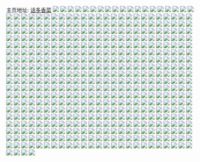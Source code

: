 主页地址: [话多香菜](https://weibo.com/u/5644357953) 
![](https://wx4.sinaimg.cn/mw2000/0069Z9lvgy1gke68l0fn9j30u00u0n1v.jpg) 
![](https://wx4.sinaimg.cn/mw2000/0069Z9lvgy1gke68kij3hj30u00u0th7.jpg) 
![](https://wx4.sinaimg.cn/mw2000/0069Z9lvgy1gke6ag0nydj30u014046n.jpg) 
![](https://wx4.sinaimg.cn/mw2000/0069Z9lvgy1gke6afa45uj30u00u0adu.jpg) 
![](https://wx4.sinaimg.cn/mw2000/0069Z9lvgy1gke6aeo6wdj30u0140wlq.jpg) 
![](https://wx4.sinaimg.cn/mw2000/0069Z9lvgy1gkc2esr4raj30u0140k2v.jpg) 
![](https://wx4.sinaimg.cn/mw2000/0069Z9lvgy1gkc2etgjubj30u019utqe.jpg) 
![](https://wx4.sinaimg.cn/mw2000/0069Z9lvgy1gkc2es2fi4j30u0140qdh.jpg) 
![](https://wx4.sinaimg.cn/mw2000/0069Z9lvgy1gkc2eu50gmj30u0181gtn.jpg) 
![](https://wx4.sinaimg.cn/mw2000/0069Z9lvgy1gkc2ev8ntpj30u0140jzg.jpg) 
![](https://wx4.sinaimg.cn/mw2000/0069Z9lvgy1gkc2evx18jj30u019vdnw.jpg) 
![](https://wx4.sinaimg.cn/mw2000/0069Z9lvgy1gk9rx3v5qcj31yy322kjm.jpg) 
![](https://wx4.sinaimg.cn/mw2000/0069Z9lvgy1gk9rwxhbdlj316o1kw7ob.jpg) 
![](https://wx4.sinaimg.cn/mw2000/0069Z9lvgy1gk9rx7b43pj32c0340u0x.jpg) 
![](https://wx4.sinaimg.cn/mw2000/0069Z9lvgy1gk9rxb9tprj31xs1xs4qq.jpg) 
![](https://wx4.sinaimg.cn/mw2000/0069Z9lvgy1gk9rww171mj32ds1sc7wi.jpg) 
![](https://wx4.sinaimg.cn/mw2000/0069Z9lvgy1gk9rxf2r4aj32c02c01ky.jpg) 
![](https://wx4.sinaimg.cn/mw2000/0069Z9lvgy1gk8fospth0j31sc1sce81.jpg) 
![](https://wx4.sinaimg.cn/mw2000/0069Z9lvgy1gk8foyaj8mj32c02c0nil.jpg) 
![](https://wx4.sinaimg.cn/mw2000/0069Z9lvgy1gk8fpdtzbnj32c03407wh.jpg) 
![](https://wx4.sinaimg.cn/mw2000/0069Z9lvgy1gk8fowb634j32c03401cv.jpg) 
![](https://wx4.sinaimg.cn/mw2000/0069Z9lvgy1gk8fp0tre2j32c03407wh.jpg) 
![](https://wx4.sinaimg.cn/mw2000/0069Z9lvgy1gk8fp824pqj32c0340b29.jpg) 
![](https://wx4.sinaimg.cn/mw2000/0069Z9lvgy1gk43ohg0c6j30u0140aqc.jpg) 
![](https://wx4.sinaimg.cn/mw2000/0069Z9lvgy1gk43oywt5gj30u0140k2d.jpg) 
![](https://wx4.sinaimg.cn/mw2000/0069Z9lvgy1gk43p9y1t4j30u0140k73.jpg) 
![](https://wx4.sinaimg.cn/mw2000/0069Z9lvgy1gk43pe1dhuj30u0135ahu.jpg) 
![](https://wx4.sinaimg.cn/mw2000/0069Z9lvgy1gk43p3195xj30u013ytmf.jpg) 
![](https://wx4.sinaimg.cn/mw2000/0069Z9lvgy1gk43piql5vj30u0140ah5.jpg) 
![](https://wx4.sinaimg.cn/mw2000/0069Z9lvgy1gk1sqrfntfj30u0140n58.jpg) 
![](https://wx4.sinaimg.cn/mw2000/0069Z9lvgy1gk1sr0jvbij30u0140n4w.jpg) 
![](https://wx4.sinaimg.cn/mw2000/0069Z9lvgy1gk1sqson90j30u0140agv.jpg) 
![](https://wx4.sinaimg.cn/mw2000/0069Z9lvgy1gk1sqvjxvnj30u01407b8.jpg) 
![](https://wx4.sinaimg.cn/mw2000/0069Z9lvgy1gk1sqnwxe4j30u0140dmz.jpg) 
![](https://wx4.sinaimg.cn/mw2000/0069Z9lvgy1gk1sqz5rj5j30u0140wjy.jpg) 
![](https://wx4.sinaimg.cn/mw2000/0069Z9lvgy1gjz4w6mel9j30u0140nch.jpg) 
![](https://wx4.sinaimg.cn/mw2000/0069Z9lvgy1gjz4w976orj30u0140k4c.jpg) 
![](https://wx4.sinaimg.cn/mw2000/0069Z9lvgy1gjz4w7vf68j30u0140wvk.jpg) 
![](https://wx4.sinaimg.cn/mw2000/0069Z9lvgy1gjz4wafniwj30u0140nd0.jpg) 
![](https://wx4.sinaimg.cn/mw2000/0069Z9lvgy1gjz4w5bm1ej31400u0nca.jpg) 
![](https://wx4.sinaimg.cn/mw2000/0069Z9lvgy1gjz4wbqzjyj30u0140tl8.jpg) 
![](https://wx4.sinaimg.cn/mw2000/0069Z9lvgy1gjxryg3iv3j31750u0n18.jpg) 
![](https://wx4.sinaimg.cn/mw2000/0069Z9lvgy1gjw4876081j32ds1sc1fc.jpg) 
![](https://wx4.sinaimg.cn/mw2000/0069Z9lvgy1gjw4890j11j32ds1scu02.jpg) 
![](https://wx4.sinaimg.cn/mw2000/0069Z9lvgy1gjw48b1skpj32ds1scqqz.jpg) 
![](https://wx4.sinaimg.cn/mw2000/0069Z9lvgy1gjw48i6vxwj32c0340u0y.jpg) 
![](https://wx4.sinaimg.cn/mw2000/0069Z9lvgy1gjw48ej3ttj32ds1sctv8.jpg) 
![](https://wx4.sinaimg.cn/mw2000/0069Z9lvgy1gjw48le3uvj31sc2dsqv5.jpg) 
![](https://wx4.sinaimg.cn/mw2000/0069Z9lvgy1gjw48pd31gj32c03404qr.jpg) 
![](https://wx4.sinaimg.cn/mw2000/0069Z9lvgy1gjw48rw7ruj31sc2dsnpd.jpg) 
![](https://wx4.sinaimg.cn/mw2000/0069Z9lvgy1gjw48v6q6rj32c0340x6q.jpg) 
![](https://wx4.sinaimg.cn/mw2000/0069Z9lvgy1gjvp7kn2rvj30sy18mqlh.jpg) 
![](https://wx4.sinaimg.cn/mw2000/0069Z9lvgy1gjvp7lhoxcj31900u0qkg.jpg) 
![](https://wx4.sinaimg.cn/mw2000/0069Z9lvgy1gjvp7macj8j30u01904gh.jpg) 
![](https://wx4.sinaimg.cn/mw2000/0069Z9lvgy1gjvp7jprolj30u0190aqv.jpg) 
![](https://wx4.sinaimg.cn/mw2000/0069Z9lvgy1gjvp7okg2oj30u0190h2e.jpg) 
![](https://wx4.sinaimg.cn/mw2000/0069Z9lvgy1gjvp7nlx61j31900u0ndu.jpg) 
![](https://wx4.sinaimg.cn/mw2000/0069Z9lvgy1gjtkyacritj30kw15rn7j.jpg) 
![](https://wx4.sinaimg.cn/mw2000/0069Z9lvgy1gjtky9hnghj30kw1jo7na.jpg) 
![](https://wx4.sinaimg.cn/mw2000/0069Z9lvgy1gjss3ckvdoj32c02c0hdt.jpg) 
![](https://wx4.sinaimg.cn/mw2000/0069Z9lvgy1gjss3rnzixj30v91vob2h.jpg) 
![](https://wx4.sinaimg.cn/mw2000/0069Z9lvgy1gjss3acgqxj30v91vo1l5.jpg) 
![](https://wx4.sinaimg.cn/mw2000/0069Z9lvgy1gjss3ukjnwj324s2uiu0y.jpg) 
![](https://wx4.sinaimg.cn/mw2000/0069Z9lvgy1gjr27pfw44j30u0140k65.jpg) 
![](https://wx4.sinaimg.cn/mw2000/0069Z9lvgy1gjr27tn1fvj30u00u0aeo.jpg) 
![](https://wx4.sinaimg.cn/mw2000/0069Z9lvgy1gjr27q8idbj30u0140jzi.jpg) 
![](https://wx4.sinaimg.cn/mw2000/0069Z9lvgy1gjr27x4007j30u014013l.jpg) 
![](https://wx4.sinaimg.cn/mw2000/0069Z9lvgy1gjr27wder5j30u00u00wx.jpg) 
![](https://wx4.sinaimg.cn/mw2000/0069Z9lvgy1gjr27reh88j30u01407af.jpg) 
![](https://wx4.sinaimg.cn/mw2000/0069Z9lvgy1gjr280d8dkj30qs0qsn3b.jpg) 
![](https://wx4.sinaimg.cn/mw2000/0069Z9lvgy1gjr27vqs5rj30u00u0wl4.jpg) 
![](https://wx4.sinaimg.cn/mw2000/0069Z9lvgy1gjr27utp54j30u00u0afp.jpg) 
![](https://wx4.sinaimg.cn/mw2000/0069Z9lvgy1gjq6nuvm42j30u10u0qbw.jpg) 
![](https://wx4.sinaimg.cn/mw2000/0069Z9lvgy1gjq6nvc3cij30u00u0gu0.jpg) 
![](https://wx4.sinaimg.cn/mw2000/0069Z9lvgy1gjq6nucqakj30u00u0th9.jpg) 
![](https://wx4.sinaimg.cn/mw2000/0069Z9lvgy1gjq6nw2h9hj30u00u0n5i.jpg) 
![](https://wx4.sinaimg.cn/mw2000/0069Z9lvgy1gjq6nx8263j30u00u07dk.jpg) 
![](https://wx4.sinaimg.cn/mw2000/0069Z9lvgy1gjq6nwo7upj30u00u047i.jpg) 
![](https://wx4.sinaimg.cn/mw2000/0069Z9lvgy1gjq6ny5pnwj30u00u0aj9.jpg) 
![](https://wx4.sinaimg.cn/mw2000/0069Z9lvgy1gjq6nz05u6j30u00u0qby.jpg) 
![](https://wx4.sinaimg.cn/mw2000/0069Z9lvgy1gjq6o14426j30u00u0wnk.jpg) 
![](https://wx4.sinaimg.cn/mw2000/0069Z9lvgy1gjmoj1duywj30kw15raga.jpg) 
![](https://wx4.sinaimg.cn/mw2000/0069Z9lvgy1gjmoj2628mj30u0140wir.jpg) 
![](https://wx4.sinaimg.cn/mw2000/0069Z9lvgy1gjmoj0j763j30u0190jx8.jpg) 
![](https://wx4.sinaimg.cn/mw2000/0069Z9lvgy1gjlfufk255j31sg1sgb29.jpg) 
![](https://wx4.sinaimg.cn/mw2000/0069Z9lvgy1gjlfujpassj31sg1sgb29.jpg) 
![](https://wx4.sinaimg.cn/mw2000/0069Z9lvgy1gjlfulhkeqj31sg1sgb29.jpg) 
![](https://wx4.sinaimg.cn/mw2000/0069Z9lvgy1gjlfunkxmej31sg1sg7wh.jpg) 
![](https://wx4.sinaimg.cn/mw2000/0069Z9lvgy1gjlfupeoatj31sg1sgb29.jpg) 
![](https://wx4.sinaimg.cn/mw2000/0069Z9lvgy1gjlfuaiwbwj31sg1sgb29.jpg) 
![](https://wx4.sinaimg.cn/mw2000/0069Z9lvgy1gjkata0ivjj30u0190qd5.jpg) 
![](https://wx4.sinaimg.cn/mw2000/0069Z9lvgy1gjkatbugpbj30u01904ck.jpg) 
![](https://wx4.sinaimg.cn/mw2000/0069Z9lvgy1gjkatb4lyuj30u0190dvu.jpg) 
![](https://wx4.sinaimg.cn/mw2000/0069Z9lvgy1gjkate2edpj30u0190h4q.jpg) 
![](https://wx4.sinaimg.cn/mw2000/0069Z9lvgy1gjkatfmlfuj30u0190ncw.jpg) 
![](https://wx4.sinaimg.cn/mw2000/0069Z9lvgy1gjkatgh6f8j30u01901ce.jpg) 
![](https://wx4.sinaimg.cn/mw2000/0069Z9lvgy1gjkatd23l1j30u019047g.jpg) 
![](https://wx4.sinaimg.cn/mw2000/0069Z9lvgy1gjkatesezyj30u01904cr.jpg) 
![](https://wx4.sinaimg.cn/mw2000/0069Z9lvgy1gjkat97qhuj30u0190n8x.jpg) 
![](https://wx4.sinaimg.cn/mw2000/0069Z9lvgy1gji4ki6itgj30u0140tgt.jpg) 
![](https://wx4.sinaimg.cn/mw2000/0069Z9lvgy1gji4kitcmdj30u0140gun.jpg) 
![](https://wx4.sinaimg.cn/mw2000/0069Z9lvgy1gji4khnnusj30u0140gv8.jpg) 
![](https://wx4.sinaimg.cn/mw2000/0069Z9lvgy1gji4kjk2tqj30u0140guk.jpg) 
![](https://wx4.sinaimg.cn/mw2000/0069Z9lvgy1gji4kkzwjej30u00u0jxh.jpg) 
![](https://wx4.sinaimg.cn/mw2000/0069Z9lvgy1gji4kk66vzj30u0140gtg.jpg) 
![](https://wx4.sinaimg.cn/mw2000/0069Z9lvgy1gji4rglz6uj30v70sfq7z.jpg) 
![](https://wx4.sinaimg.cn/mw2000/0069Z9lvgy1gjhyc2q2zkj30v91vo1kz.jpg) 
![](https://wx4.sinaimg.cn/mw2000/0069Z9lvgy1gjfyaihhcoj30u00u0tg5.jpg) 
![](https://wx4.sinaimg.cn/mw2000/0069Z9lvgy1gjfyaizk3fj30u00u0tf1.jpg) 
![](https://wx4.sinaimg.cn/mw2000/0069Z9lvgy1gjfyahf68ij30u00u0k08.jpg) 
![](https://wx4.sinaimg.cn/mw2000/0069Z9lvgy1gjfyajhtjnj30u00u00yw.jpg) 
![](https://wx4.sinaimg.cn/mw2000/0069Z9lvgy1gjfyb6hth4j31900u0dlq.jpg) 
![](https://wx4.sinaimg.cn/mw2000/0069Z9lvgy1gjfyajzxcdj30u00u0tdn.jpg) 
![](https://wx4.sinaimg.cn/mw2000/0069Z9lvgy1gjfyakul3aj30u00u0ahb.jpg) 
![](https://wx4.sinaimg.cn/mw2000/0069Z9lvgy1gjfyalfmaaj30u00u0wl9.jpg) 
![](https://wx4.sinaimg.cn/mw2000/0069Z9lvgy1gjfyam0k0tj30u00u0qba.jpg) 
![](https://wx4.sinaimg.cn/mw2000/0069Z9lvgy1gjedqefjfyj30u0190qju.jpg) 
![](https://wx4.sinaimg.cn/mw2000/0069Z9lvgy1gjedqfaa2mj30u0190tpk.jpg) 
![](https://wx4.sinaimg.cn/mw2000/0069Z9lvgy1gjedqfvqmgj30u01907bj.jpg) 
![](https://wx4.sinaimg.cn/mw2000/0069Z9lvgy1gjedsifynpj30u01907ml.jpg) 
![](https://wx4.sinaimg.cn/mw2000/0069Z9lvgy1gjar6uuih8j32c0340b29.jpg) 
![](https://wx4.sinaimg.cn/mw2000/0069Z9lvgy1gjar5p5xdej30kw1jonf5.jpg) 
![](https://wx4.sinaimg.cn/mw2000/0069Z9lvgy1gjar66bkklj30kw2m07wh.jpg) 
![](https://wx4.sinaimg.cn/mw2000/0069Z9lvgy1gjar6msm1oj30kw2m04qp.jpg) 
![](https://wx4.sinaimg.cn/mw2000/0069Z9lvgy1gjar6ff39mj30tz194qv5.jpg) 
![](https://wx4.sinaimg.cn/mw2000/0069Z9lvgy1gjar6o93ujj30qw1auk2p.jpg) 
![](https://wx4.sinaimg.cn/mw2000/0069Z9lvgy1gjar5rsipwj30kw15ln6t.jpg) 
![](https://wx4.sinaimg.cn/mw2000/0069Z9lvgy1gjar5kh6lxj30kw33e4qp.jpg) 
![](https://wx4.sinaimg.cn/mw2000/0069Z9lvgy1gjar6qdy4gj30kw15sh05.jpg) 
![](https://wx4.sinaimg.cn/mw2000/0069Z9lvgy1gj9jsblallj31sg1sgb29.jpg) 
![](https://wx4.sinaimg.cn/mw2000/0069Z9lvgy1gj9jsfyqg6j31sg1sg4qp.jpg) 
![](https://wx4.sinaimg.cn/mw2000/0069Z9lvgy1gj9jsh5ajgj31sg1sgb29.jpg) 
![](https://wx4.sinaimg.cn/mw2000/0069Z9lvgy1gj9js8o14oj31sg1sg7wh.jpg) 
![](https://wx4.sinaimg.cn/mw2000/0069Z9lvgy1gj9jt4wg6cj30u00u0hap.jpg) 
![](https://wx4.sinaimg.cn/mw2000/0069Z9lvgy1gj9jside4vj31sg1sgb29.jpg) 
![](https://wx4.sinaimg.cn/mw2000/0069Z9lvgy1gj7o8v1lx7j30u00u0qbf.jpg) 
![](https://wx4.sinaimg.cn/mw2000/0069Z9lvgy1gj7o8u9nnuj30u00u0gvy.jpg) 
![](https://wx4.sinaimg.cn/mw2000/0069Z9lvgy1gj7o8wwh3ij30u00u0tnz.jpg) 
![](https://wx4.sinaimg.cn/mw2000/0069Z9lvgy1gj7o8vrxgbj30u00u0n8h.jpg) 
![](https://wx4.sinaimg.cn/mw2000/0069Z9lvgy1gj7o8rzk5ej30u00u0gts.jpg) 
![](https://wx4.sinaimg.cn/mw2000/0069Z9lvgy1gj7o8xx0x8j30u00u0k3z.jpg) 
![](https://wx4.sinaimg.cn/mw2000/0069Z9lvgy1gj6e1u0cjrj30qv18hk2y.jpg) 
![](https://wx4.sinaimg.cn/mw2000/0069Z9lvgy1gj6e249jrbj30qs16ptjs.jpg) 
![](https://wx4.sinaimg.cn/mw2000/0069Z9lvgy1gj6e25rih1j30sd1frwrq.jpg) 
![](https://wx4.sinaimg.cn/mw2000/0069Z9lvgy1gj6e1riuuzj30qw1auk2p.jpg) 
![](https://wx4.sinaimg.cn/mw2000/0069Z9lvgy1gj6e2b7zcnj32c0340e81.jpg) 
![](https://wx4.sinaimg.cn/mw2000/0069Z9lvgy1gj6e1qbqhjj30mz16uqbz.jpg) 
![](https://wx4.sinaimg.cn/mw2000/0069Z9lvly1gj5c26a1ujj30kw15stjl.jpg) 
![](https://wx4.sinaimg.cn/mw2000/0069Z9lvly1gj5c26uovvj30kw1kpqi1.jpg) 
![](https://wx4.sinaimg.cn/mw2000/0069Z9lvly1gj5c27qeb9j30kw1jo7j7.jpg) 
![](https://wx4.sinaimg.cn/mw2000/0069Z9lvly1gj5c29cl3mj30kw1h0dr3.jpg) 
![](https://wx4.sinaimg.cn/mw2000/0069Z9lvly1gj5c2avli3j30kw1jonc3.jpg) 
![](https://wx4.sinaimg.cn/mw2000/0069Z9lvly1gj5c25rj3kj30u00u0k0s.jpg) 
![](https://wx4.sinaimg.cn/mw2000/0069Z9lvly1gj2x1b77dmj32c0340b29.jpg) 
![](https://wx4.sinaimg.cn/mw2000/0069Z9lvly1gj2x1n59u6j32c03404qp.jpg) 
![](https://wx4.sinaimg.cn/mw2000/0069Z9lvly1gj2x1dmt1tj32c03407wh.jpg) 
![](https://wx4.sinaimg.cn/mw2000/0069Z9lvly1gj2x1kua3hj32c03404qp.jpg) 
![](https://wx4.sinaimg.cn/mw2000/0069Z9lvly1gj2x1ikqfnj32c03407wh.jpg) 
![](https://wx4.sinaimg.cn/mw2000/0069Z9lvly1gj2x1g8zgqj32c03407wh.jpg) 
![](https://wx4.sinaimg.cn/mw2000/0069Z9lvgy1gizjlyiau8j30u0190wtb.jpg) 
![](https://wx4.sinaimg.cn/mw2000/0069Z9lvgy1gizjm0l6jhj30u019017l.jpg) 
![](https://wx4.sinaimg.cn/mw2000/0069Z9lvgy1gizjmbieg8j30u0190k5n.jpg) 
![](https://wx4.sinaimg.cn/mw2000/0069Z9lvgy1gizjmivcuij30u0190k5f.jpg) 
![](https://wx4.sinaimg.cn/mw2000/0069Z9lvgy1giy2me09nxj30kw1jon5p.jpg) 
![](https://wx4.sinaimg.cn/mw2000/0069Z9lvgy1giw0zwu3xxj30u00u0dlf.jpg) 
![](https://wx4.sinaimg.cn/mw2000/0069Z9lvgy1giw105mfxzj30u00u0gra.jpg) 
![](https://wx4.sinaimg.cn/mw2000/0069Z9lvgy1giw102ge09j30u00u0wkn.jpg) 
![](https://wx4.sinaimg.cn/mw2000/0069Z9lvgy1giw13qc9wej31950u07a5.jpg) 
![](https://wx4.sinaimg.cn/mw2000/0069Z9lvgy1givqy6xtcsj30u0140wjs.jpg) 
![](https://wx4.sinaimg.cn/mw2000/0069Z9lvgy1giupwo9t3tj30u00u0q83.jpg) 
![](https://wx4.sinaimg.cn/mw2000/0069Z9lvgy1giupwmp0mmj30u0195q9r.jpg) 
![](https://wx4.sinaimg.cn/mw2000/0069Z9lvgy1giupwtwtejj31950u0aln.jpg) 
![](https://wx4.sinaimg.cn/mw2000/0069Z9lvgy1giupxsik4cj30tz1947fu.jpg) 
![](https://wx4.sinaimg.cn/mw2000/0069Z9lvgy1giupxnma54j30u00u07a7.jpg) 
![](https://wx4.sinaimg.cn/mw2000/0069Z9lvgy1giupyhw7b4j30tz194guz.jpg) 
![](https://wx4.sinaimg.cn/mw2000/0069Z9lvgy1giupxgnnr7j30u0195gtf.jpg) 
![](https://wx4.sinaimg.cn/mw2000/0069Z9lvgy1giupx3erybj30u00u0ain.jpg) 
![](https://wx4.sinaimg.cn/mw2000/0069Z9lvgy1giupxlzcalj30u0140wr2.jpg) 
![](https://wx4.sinaimg.cn/mw2000/0069Z9lvly1giskaaz8abj31g02684qp.jpg) 
![](https://wx4.sinaimg.cn/mw2000/0069Z9lvly1giska8f2ysj30kw15ln6t.jpg) 
![](https://wx4.sinaimg.cn/mw2000/0069Z9lvly1giskag2ma2j30tz194qv5.jpg) 
![](https://wx4.sinaimg.cn/mw2000/0069Z9lvly1giskad6yvmj31sc2dsu0y.jpg) 
![](https://wx4.sinaimg.cn/mw2000/0069Z9lvly1giska7g32ej32c02c0nhh.jpg) 
![](https://wx4.sinaimg.cn/mw2000/0069Z9lvly1giskaexbc4j31sc2dsx6q.jpg) 
![](https://wx4.sinaimg.cn/mw2000/0069Z9lvgy1girgg8j9cdj30u013yaj0.jpg) 
![](https://wx4.sinaimg.cn/mw2000/0069Z9lvgy1girgg7y0ryj30u0140wog.jpg) 
![](https://wx4.sinaimg.cn/mw2000/0069Z9lvgy1girgg97zqcj30u013yguf.jpg) 
![](https://wx4.sinaimg.cn/mw2000/0069Z9lvgy1girgganaa4j30u0140n3h.jpg) 
![](https://wx4.sinaimg.cn/mw2000/0069Z9lvgy1girgga42d9j30u00u0am2.jpg) 
![](https://wx4.sinaimg.cn/mw2000/0069Z9lvgy1girggbh27jj30u0140n39.jpg) 
![](https://wx4.sinaimg.cn/mw2000/0069Z9lvgy1gilhldrr1fj30u0190k7g.jpg) 
![](https://wx4.sinaimg.cn/mw2000/0069Z9lvgy1gijfebhkarj30ww1dc4hs.jpg) 
![](https://wx4.sinaimg.cn/mw2000/0069Z9lvgy1gijfeddsbnj30ww1dcqog.jpg) 
![](https://wx4.sinaimg.cn/mw2000/0069Z9lvgy1gijfech34mj30ww1dc7ot.jpg) 
![](https://wx4.sinaimg.cn/mw2000/0069Z9lvgy1gijfefd4ljj30ww1dce0f.jpg) 
![](https://wx4.sinaimg.cn/mw2000/0069Z9lvgy1gijfeeeuiqj30ww1dcx0o.jpg) 
![](https://wx4.sinaimg.cn/mw2000/0069Z9lvgy1gijfegbxgkj30ww1dc7q1.jpg) 
![](https://wx4.sinaimg.cn/mw2000/0069Z9lvgy1gii6sllq24j30u0190k9u.jpg) 
![](https://wx4.sinaimg.cn/mw2000/0069Z9lvgy1gii6sxv636j30u0190qh1.jpg) 
![](https://wx4.sinaimg.cn/mw2000/0069Z9lvgy1gii6s2ru93j30u0190qm7.jpg) 
![](https://wx4.sinaimg.cn/mw2000/0069Z9lvgy1gii6t9hrrvj30u01904d2.jpg) 
![](https://wx4.sinaimg.cn/mw2000/0069Z9lvgy1gii6s9ziqyj30kw15rwph.jpg) 
![](https://wx4.sinaimg.cn/mw2000/0069Z9lvgy1gii6tmsrrnj30u01907ld.jpg) 
![](https://wx4.sinaimg.cn/mw2000/0069Z9lvgy1gii6u5kebqj30u0190gtw.jpg) 
![](https://wx4.sinaimg.cn/mw2000/0069Z9lvgy1gii6tw9eh0j30u0190dsc.jpg) 
![](https://wx4.sinaimg.cn/mw2000/0069Z9lvgy1gii6uhf5k2j30u019011o.jpg) 
![](https://wx4.sinaimg.cn/mw2000/0069Z9lvgy1gih1xu80mhj30u00u047m.jpg) 
![](https://wx4.sinaimg.cn/mw2000/0069Z9lvgy1gih1y3f5hij30tt1g47fu.jpg) 
![](https://wx4.sinaimg.cn/mw2000/0069Z9lvgy1gih1xmk2l2j30u00u07da.jpg) 
![](https://wx4.sinaimg.cn/mw2000/0069Z9lvgy1gifoabbjcvj30u01904d8.jpg) 
![](https://wx4.sinaimg.cn/mw2000/0069Z9lvgy1gifoa5224mj30u01907i9.jpg) 
![](https://wx4.sinaimg.cn/mw2000/0069Z9lvgy1gifoag8v27j30u019015y.jpg) 
![](https://wx4.sinaimg.cn/mw2000/0069Z9lvgy1gifob5hbgsj30u01904az.jpg) 
![](https://wx4.sinaimg.cn/mw2000/0069Z9lvgy1gifoauzbmuj30u0190wtp.jpg) 
![](https://wx4.sinaimg.cn/mw2000/0069Z9lvgy1gifobkctrtj30u0190anb.jpg) 
![](https://wx4.sinaimg.cn/mw2000/0069Z9lvgy1giesww0g7dj30u0190tod.jpg) 
![](https://wx4.sinaimg.cn/mw2000/0069Z9lvgy1gieswpojt4j30u0190ncv.jpg) 
![](https://wx4.sinaimg.cn/mw2000/0069Z9lvgy1giesx3mn4hj30u0190nev.jpg) 
![](https://wx4.sinaimg.cn/mw2000/0069Z9lvgy1giesx9xphgj30u0190190.jpg) 
![](https://wx4.sinaimg.cn/mw2000/0069Z9lvgy1giesy7f3ohj30u0190k33.jpg) 
![](https://wx4.sinaimg.cn/mw2000/0069Z9lvgy1giesxi4vv2j30u0190ncw.jpg) 
![](https://wx4.sinaimg.cn/mw2000/0069Z9lvgy1giesxqfp0bj30u01904el.jpg) 
![](https://wx4.sinaimg.cn/mw2000/0069Z9lvgy1giesy11eq2j30u01904ej.jpg) 
![](https://wx4.sinaimg.cn/mw2000/0069Z9lvgy1gidoaidqrqj30u016utkc.jpg) 
![](https://wx4.sinaimg.cn/mw2000/0069Z9lvgy1gidoaoxxdaj30u0190aml.jpg) 
![](https://wx4.sinaimg.cn/mw2000/0069Z9lvgy1gicf2nxgi0j30u0140jyf.jpg) 
![](https://wx4.sinaimg.cn/mw2000/0069Z9lvgy1gicf2r0aefj30u0140458.jpg) 
![](https://wx4.sinaimg.cn/mw2000/0069Z9lvgy1gicf2kvf27j30u0140gsf.jpg) 
![](https://wx4.sinaimg.cn/mw2000/0069Z9lvgy1gicf2umfd5j30u00u045y.jpg) 
![](https://wx4.sinaimg.cn/mw2000/0069Z9lvgy1gicf361fppj30u00u0gs5.jpg) 
![](https://wx4.sinaimg.cn/mw2000/0069Z9lvgy1gicj3y60mtj30u01sz4qy.jpg) 
![](https://wx4.sinaimg.cn/mw2000/0069Z9lvgy1giceznvac4j31900u0462.jpg) 
![](https://wx4.sinaimg.cn/mw2000/0069Z9lvgy1giceztepqwj31900u0tgb.jpg) 
![](https://wx4.sinaimg.cn/mw2000/0069Z9lvgy1gicezhwjgdj31900u07br.jpg) 
![](https://wx4.sinaimg.cn/mw2000/0069Z9lvgy1gicezyved5j31900u0n37.jpg) 
![](https://wx4.sinaimg.cn/mw2000/0069Z9lvgy1giblmao9joj30kw15rn6l.jpg) 
![](https://wx4.sinaimg.cn/mw2000/0069Z9lvgy1gia4ftoxy6j30kw1n64gy.jpg) 
![](https://wx4.sinaimg.cn/mw2000/0069Z9lvgy1gia4w223i6j30u0190tsn.jpg) 
![](https://wx4.sinaimg.cn/mw2000/0069Z9lvgy1gia4vvrmacj30u0190ne0.jpg) 
![](https://wx4.sinaimg.cn/mw2000/0069Z9lvgy1gia4g08hsbj30kw2m07rp.jpg) 
![](https://wx4.sinaimg.cn/mw2000/0069Z9lvgy1gia4fvilhwj30kw15rn6l.jpg) 
![](https://wx4.sinaimg.cn/mw2000/0069Z9lvgy1gia4g6p4poj30kw2m01kx.jpg) 
![](https://wx4.sinaimg.cn/mw2000/0069Z9lvgy1gi9700z8p8j31400u07gs.jpg) 
![](https://wx4.sinaimg.cn/mw2000/0069Z9lvgy1gi97031wjwj31400u0n6c.jpg) 
![](https://wx4.sinaimg.cn/mw2000/0069Z9lvgy1gi8xfii573j30u0190wo8.jpg) 
![](https://wx4.sinaimg.cn/mw2000/0069Z9lvgy1gi8xfiyunkj30u0190guo.jpg) 
![](https://wx4.sinaimg.cn/mw2000/0069Z9lvgy1gi8xfje120j30u0190482.jpg) 
![](https://wx4.sinaimg.cn/mw2000/0069Z9lvgy1gi8xfjpxi6j30u0190n60.jpg) 
![](https://wx4.sinaimg.cn/mw2000/0069Z9lvgy1gi8xfhm478j30u01907dl.jpg) 
![](https://wx4.sinaimg.cn/mw2000/0069Z9lvgy1gi8xfk43gej30u019047n.jpg) 
![](https://wx4.sinaimg.cn/mw2000/0069Z9lvgy1gi8k3i7q9tj30mi0u0b08.jpg) 
![](https://wx4.sinaimg.cn/mw2000/0069Z9lvgy1gi8k3qb3kyj30mi0u0tyc.jpg) 
![](https://wx4.sinaimg.cn/mw2000/0069Z9lvgy1gi8k39civsj30mi0u01hw.jpg) 
![](https://wx4.sinaimg.cn/mw2000/0069Z9lvgy1gi81mw8mmwj32c0340b2a.jpg) 
![](https://wx4.sinaimg.cn/mw2000/0069Z9lvgy1gi81shsbwbj32c0340npd.jpg) 
![](https://wx4.sinaimg.cn/mw2000/0069Z9lvgy1gi81txhqdqj32c0340qv5.jpg) 
![](https://wx4.sinaimg.cn/mw2000/0069Z9lvgy1gi81vuvg07j32c0340u0x.jpg) 
![](https://wx4.sinaimg.cn/mw2000/0069Z9lvgy1gi7t2kbh8yj32c0340x6r.jpg) 
![](https://wx4.sinaimg.cn/mw2000/0069Z9lvgy1gi7t2luz8qj31sg1sg14n.jpg) 
![](https://wx4.sinaimg.cn/mw2000/0069Z9lvgy1gi7t2oxzcrj32c02c0npe.jpg) 
![](https://wx4.sinaimg.cn/mw2000/0069Z9lvgy1gi7t2s9d2jj32c02c0npe.jpg) 
![](https://wx4.sinaimg.cn/mw2000/0069Z9lvgy1gi7t2tu177j32c02c014q.jpg) 
![](https://wx4.sinaimg.cn/mw2000/0069Z9lvgy1gi7t3wywnfj308o04v0tc.jpg) 
![](https://wx4.sinaimg.cn/mw2000/0069Z9lvgy1gi6qrvnx62j32c0340qv6.jpg) 
![](https://wx4.sinaimg.cn/mw2000/0069Z9lvgy1gi6q4opa95j32c0340e83.jpg) 
![](https://wx4.sinaimg.cn/mw2000/0069Z9lvgy1gi6qru3qgij32c0340e83.jpg) 
![](https://wx4.sinaimg.cn/mw2000/0069Z9lvgy1gi6qryv7j0j32c0340qv6.jpg) 
![](https://wx4.sinaimg.cn/mw2000/0069Z9lvgy1gi6q45aygcj32c0340e83.jpg) 
![](https://wx4.sinaimg.cn/mw2000/0069Z9lvgy1gi6qs21t0jj32c0340b2b.jpg) 
![](https://wx4.sinaimg.cn/mw2000/0069Z9lvgy1gi6qs4t6mnj32c0340kjm.jpg) 
![](https://wx4.sinaimg.cn/mw2000/0069Z9lvgy1gi6qs7nvbqj32c0340npe.jpg) 
![](https://wx4.sinaimg.cn/mw2000/0069Z9lvgy1gi6qsajxfpj32c0340e82.jpg) 
![](https://wx4.sinaimg.cn/mw2000/0069Z9lvgy1gi6qsd2zkcj32c0340hdu.jpg) 
![](https://wx4.sinaimg.cn/mw2000/0069Z9lvgy1gi6qx99bb6j32c0340kjm.jpg) 
![](https://wx4.sinaimg.cn/mw2000/0069Z9lvgy1gi6qxcm8pqj32c03407wi.jpg) 
![](https://wx4.sinaimg.cn/mw2000/0069Z9lvgy1gi3ga85l30j32c02c0k7m.jpg) 
![](https://wx4.sinaimg.cn/mw2000/0069Z9lvgy1gi3ga0jlmxj32c0340ttr.jpg) 
![](https://wx4.sinaimg.cn/mw2000/0069Z9lvgy1gi34a0z9irj30ww1dcgwf.jpg) 
![](https://wx4.sinaimg.cn/mw2000/0069Z9lvgy1gi1wyxdxw3j30kw2m0npd.jpg) 
![](https://wx4.sinaimg.cn/mw2000/0069Z9lvgy1gi1x0kxtmoj30kw1qoqug.jpg) 
![](https://wx4.sinaimg.cn/mw2000/0069Z9lvgy1gi1x089f9fj30kw2m0kjl.jpg) 
![](https://wx4.sinaimg.cn/mw2000/0069Z9lvgy1gi1wxjfvovj30kw1qo7uo.jpg) 
![](https://wx4.sinaimg.cn/mw2000/0069Z9lvgy1gi1wy0qldtj30kw1qo4qp.jpg) 
![](https://wx4.sinaimg.cn/mw2000/0069Z9lvgy1gi1x1qjxx4j30kw3hcu0x.jpg) 
![](https://wx4.sinaimg.cn/mw2000/0069Z9lvgy1gi1x2ax5s3j30kw2m0b29.jpg) 
![](https://wx4.sinaimg.cn/mw2000/0069Z9lvgy1gi1x2sk8e7j30kw24l4qp.jpg) 
![](https://wx4.sinaimg.cn/mw2000/0069Z9lvgy1gi1x3h56orj30kw3hce81.jpg) 
![](https://wx4.sinaimg.cn/mw2000/0069Z9lvgy1gi0zm3svlcj30ww1dck6k.jpg) 
![](https://wx4.sinaimg.cn/mw2000/0069Z9lvgy1gi0zm5bufoj30ww1dcndx.jpg) 
![](https://wx4.sinaimg.cn/mw2000/0069Z9lvgy1gi0zm6in58j30ww1dcnad.jpg) 
![](https://wx4.sinaimg.cn/mw2000/0069Z9lvgy1gi0zm7qo0sj30ww1dcdu6.jpg) 
![](https://wx4.sinaimg.cn/mw2000/0069Z9lvgy1gi0j8gqpljj31sg1sgqv1.jpg) 
![](https://wx4.sinaimg.cn/mw2000/0069Z9lvgy1gi0j8o5gqej31sg1sge7m.jpg) 
![](https://wx4.sinaimg.cn/mw2000/0069Z9lvgy1gi0j922w8rj31sg2dsu0x.jpg) 
![](https://wx4.sinaimg.cn/mw2000/0069Z9lvgy1gi0j5mqiiyj31sg2dsx6p.jpg) 
![](https://wx4.sinaimg.cn/mw2000/0069Z9lvgy1gi0jagryopj31sg1sgb29.jpg) 
![](https://wx4.sinaimg.cn/mw2000/0069Z9lvgy1gi0j895usij31sg1sge81.jpg) 
![](https://wx4.sinaimg.cn/mw2000/0069Z9lvgy1ghzyqe7kp0j30ww1dcap8.jpg) 
![](https://wx4.sinaimg.cn/mw2000/0069Z9lvgy1ghzyqm5fa8j30ww1dcwwg.jpg) 
![](https://wx4.sinaimg.cn/mw2000/0069Z9lvgy1ghzyq4uaopj30ww1dcat3.jpg) 
![](https://wx4.sinaimg.cn/mw2000/0069Z9lvgy1ghziflu7szj32c02c0hdt.jpg) 
![](https://wx4.sinaimg.cn/mw2000/0069Z9lvgy1ghyhpkhce6j30ww1dctm6.jpg) 
![](https://wx4.sinaimg.cn/mw2000/0069Z9lvgy1ghyhpbifl1j30ww1dck2m.jpg) 
![](https://wx4.sinaimg.cn/mw2000/0069Z9lvgy1ghyhpr2nxij30ww1dcao5.jpg) 
![](https://wx4.sinaimg.cn/mw2000/0069Z9lvgy1ghyleew72wj30ww1dcto6.jpg) 
![](https://wx4.sinaimg.cn/mw2000/0069Z9lvgy1ghylex7s6vj30ww1dc7gi.jpg) 
![](https://wx4.sinaimg.cn/mw2000/0069Z9lvgy1ghyleq0mkqj30ww1dck75.jpg) 
![](https://wx4.sinaimg.cn/mw2000/0069Z9lvgy1ghylf3i44nj30ww1dcqf2.jpg) 
![](https://wx4.sinaimg.cn/mw2000/0069Z9lvgy1ghyhbzt6k4j31yy1yy4qq.jpg) 
![](https://wx4.sinaimg.cn/mw2000/0069Z9lvgy1ghyhanna84j32c0340u0x.jpg) 
![](https://wx4.sinaimg.cn/mw2000/0069Z9lvgy1ghyhcrapo4j32c02c07wh.jpg) 
![](https://wx4.sinaimg.cn/mw2000/0069Z9lvgy1ghwczzjzuwj30kw15rwm8.jpg) 
![](https://wx4.sinaimg.cn/mw2000/0069Z9lvgy1ghwd00x1i9j30ww1dcakr.jpg) 
![](https://wx4.sinaimg.cn/mw2000/0069Z9lvgy1ghwczz4x9rj30ww1dcdpy.jpg) 
![](https://wx4.sinaimg.cn/mw2000/0069Z9lvgy1ghwd0lvcghj30kw15rwlp.jpg) 
![](https://wx4.sinaimg.cn/mw2000/0069Z9lvgy1ghux2higdlj30v91vo18l.jpg) 
![](https://wx4.sinaimg.cn/mw2000/0069Z9lvgy1ghu0cwwl0bj30kw1xldwx.jpg) 
![](https://wx4.sinaimg.cn/mw2000/0069Z9lvgy1ghu0cuv4dtj30kw2wfx22.jpg) 
![](https://wx4.sinaimg.cn/mw2000/0069Z9lvgy1ghu0czleioj30kw2ihb0d.jpg) 
![](https://wx4.sinaimg.cn/mw2000/0069Z9lvgy1ghu0d2ftxzj30kw2wf7wh.jpg) 
![](https://wx4.sinaimg.cn/mw2000/0069Z9lvgy1ghu0d4sngvj30kw2bkx1r.jpg) 
![](https://wx4.sinaimg.cn/mw2000/0069Z9lvgy1ghu0d59d2kj309p09ljru.jpg) 
![](https://wx4.sinaimg.cn/mw2000/0069Z9lvgy1ghsnpppzdpj31sg1sgtvy.jpg) 
![](https://wx4.sinaimg.cn/mw2000/0069Z9lvgy1ghsnpp80o4j31se1seqqg.jpg) 
![](https://wx4.sinaimg.cn/mw2000/0069Z9lvgy1ghsnpqacgyj31sg1sg1f1.jpg) 
![](https://wx4.sinaimg.cn/mw2000/0069Z9lvgy1ghsnpqunmuj31sg1sgtvk.jpg) 
![](https://wx4.sinaimg.cn/mw2000/0069Z9lvgy1ghsnprzbmkj31sg1sg4l4.jpg) 
![](https://wx4.sinaimg.cn/mw2000/0069Z9lvgy1ghsnprf4uoj31sg1sgnkw.jpg) 
![](https://wx4.sinaimg.cn/mw2000/0069Z9lvgy1ghrl6anbofj31dc0wwawn.jpg) 
![](https://wx4.sinaimg.cn/mw2000/0069Z9lvgy1ghrl6b3i8mj314k0r1qg5.jpg) 
![](https://wx4.sinaimg.cn/mw2000/0069Z9lvgy1ghrl6ww8rxj31dc0ww1g1.jpg) 
![](https://wx4.sinaimg.cn/mw2000/0069Z9lvgy1ghrl6a7l14j31dc0wwtse.jpg) 
![](https://wx4.sinaimg.cn/mw2000/0069Z9lvgy1ghrl6csji0j30ud0udgxe.jpg) 
![](https://wx4.sinaimg.cn/mw2000/0069Z9lvgy1ghrl6ca9e8j30wo0wotmd.jpg) 
![](https://wx4.sinaimg.cn/mw2000/0069Z9lvgy1ghrl6d9l7ij31dc0wwdyx.jpg) 
![](https://wx4.sinaimg.cn/mw2000/0069Z9lvgy1ghrl6bopxkj31dc0ww7og.jpg) 
![](https://wx4.sinaimg.cn/mw2000/0069Z9lvgy1ghrl6dpxqzj31dc0wwqm5.jpg) 
![](https://wx4.sinaimg.cn/mw2000/0069Z9lvgy1ghqfa6tvp4j322h22hkjm.jpg) 
![](https://wx4.sinaimg.cn/mw2000/0069Z9lvgy1ghozad8yofj32c0340e83.jpg) 
![](https://wx4.sinaimg.cn/mw2000/0069Z9lvgy1ghozaajfg7j31sg1sg4qp.jpg) 
![](https://wx4.sinaimg.cn/mw2000/0069Z9lvgy1ghodmhbpxjj30ww1dcn8f.jpg) 
![](https://wx4.sinaimg.cn/mw2000/0069Z9lvgy1ghodmb9o6mj30ww1dcwol.jpg) 
![](https://wx4.sinaimg.cn/mw2000/0069Z9lvgy1ghodmoto6aj31dc0wwdto.jpg) 
![](https://wx4.sinaimg.cn/mw2000/0069Z9lvgy1ghodmw7egbj30ww1dc7iz.jpg) 
![](https://wx4.sinaimg.cn/mw2000/0069Z9lvgy1ghnsxfjm7jj30k00k0755.jpg) 
![](https://wx4.sinaimg.cn/mw2000/0069Z9lvgy1ghn0fqsssfj32c0340kjl.jpg) 
![](https://wx4.sinaimg.cn/mw2000/0069Z9lvgy1ghn0kat892j32c0340b29.jpg) 
![](https://wx4.sinaimg.cn/mw2000/0069Z9lvgy1ghn0gjw778j32c0340kjl.jpg) 
![](https://wx4.sinaimg.cn/mw2000/0069Z9lvgy1ghn0i4ua4rj32c0340e81.jpg) 
![](https://wx4.sinaimg.cn/mw2000/0069Z9lvgy1ghn0j8n1bxj31sg1sg4bv.jpg) 
![](https://wx4.sinaimg.cn/mw2000/0069Z9lvgy1ghn0iu0ht4j32c0340e81.jpg) 
![](https://wx4.sinaimg.cn/mw2000/0069Z9lvgy1ghlhtcw415j31hj1ic7hq.jpg) 
![](https://wx4.sinaimg.cn/mw2000/0069Z9lvgy1ghkxqnhi6vj31dc0ww1ch.jpg) 
![](https://wx4.sinaimg.cn/mw2000/0069Z9lvgy1ghkxqboau8j31dc0wwh4d.jpg) 
![](https://wx4.sinaimg.cn/mw2000/0069Z9lvgy1ghkxair9kwj32c02c0qnh.jpg) 
![](https://wx4.sinaimg.cn/mw2000/0069Z9lvgy1ghkxa8e2qnj31sg1sgwsi.jpg) 
![](https://wx4.sinaimg.cn/mw2000/0069Z9lvgy1ghkxavmt9vj32c02c01ez.jpg) 
![](https://wx4.sinaimg.cn/mw2000/0069Z9lvgy1ghkxc4qww5j31sg2dskjl.jpg) 
![](https://wx4.sinaimg.cn/mw2000/0069Z9lvgy1ghkmwupdfsj32c0340qv5.jpg) 
![](https://wx4.sinaimg.cn/mw2000/0069Z9lvgy1ghkmwe6m4uj32c0340npd.jpg) 
![](https://wx4.sinaimg.cn/mw2000/0069Z9lvgy1ghkdpnbu3oj30v91vob2b.jpg) 
![](https://wx4.sinaimg.cn/mw2000/0069Z9lvgy1ghjahlzk66j32c0340e82.jpg) 
![](https://wx4.sinaimg.cn/mw2000/0069Z9lvgy1ghiifvq8z4j32c0340u0x.jpg) 
![](https://wx4.sinaimg.cn/mw2000/0069Z9lvgy1ghiie9k0quj30u0164dqb.jpg) 
![](https://wx4.sinaimg.cn/mw2000/0069Z9lvgy1ghiifrkqgdj32c0340x6p.jpg) 
![](https://wx4.sinaimg.cn/mw2000/0069Z9lvgy1ghi2stzzz2j32c02c04qr.jpg) 
![](https://wx4.sinaimg.cn/mw2000/0069Z9lvgy1ghi2sgo4dwj30ww1dctxw.jpg) 
![](https://wx4.sinaimg.cn/mw2000/0069Z9lvgy1ghi2rag1g6j30ww1dc47z.jpg) 
![](https://wx4.sinaimg.cn/mw2000/0069Z9lvgy1ghi2r58sb0j30wa14zdw0.jpg) 
![](https://wx4.sinaimg.cn/mw2000/0069Z9lvgy1ghi2sw3lyzj30uz0uzwjs.jpg) 
![](https://wx4.sinaimg.cn/mw2000/0069Z9lvgy1ghi2t30lrcj30u00u01kx.jpg) 
![](https://wx4.sinaimg.cn/mw2000/0069Z9lvgy1ghhc5d1dw1j32c0340npd.jpg) 
![](https://wx4.sinaimg.cn/mw2000/0069Z9lvgy1ghhc5i4nnlj32c0340npd.jpg) 
![](https://wx4.sinaimg.cn/mw2000/0069Z9lvgy1ghhc5mpu6gj32c0340e81.jpg) 
![](https://wx4.sinaimg.cn/mw2000/0069Z9lvgy1ghhc5yj2daj32c02c0dsw.jpg) 
![](https://wx4.sinaimg.cn/mw2000/0069Z9lvgy1ghg93v6380j32c02c04qp.jpg) 
![](https://wx4.sinaimg.cn/mw2000/0069Z9lvgy1ghg9481guhj31ei1eiqhk.jpg) 
![](https://wx4.sinaimg.cn/mw2000/0069Z9lvgy1ghg95kdzwxj32c0340npd.jpg) 
![](https://wx4.sinaimg.cn/mw2000/0069Z9lvgy1ghg97k2z1xj30tu0tux3r.jpg) 
![](https://wx4.sinaimg.cn/mw2000/0069Z9lvgy1ghfrp1bxrij32c0340kjn.jpg) 
![](https://wx4.sinaimg.cn/mw2000/0069Z9lvgy1ghfsatuuybj32c0340e83.jpg) 
![](https://wx4.sinaimg.cn/mw2000/0069Z9lvgy1ghfsbdb61ij32c03401kz.jpg) 
![](https://wx4.sinaimg.cn/mw2000/0069Z9lvgy1ghfsbk0mglj32c0340x6p.jpg) 
![](https://wx4.sinaimg.cn/mw2000/0069Z9lvgy1ghejonkamgj30uz1agjzb.jpg) 
![](https://wx4.sinaimg.cn/mw2000/0069Z9lvgy1ghejotnbq0j30ww1dcqbo.jpg) 
![](https://wx4.sinaimg.cn/mw2000/0069Z9lvgy1ghejp0ckgjj30ww1dcjzx.jpg) 
![](https://wx4.sinaimg.cn/mw2000/0069Z9lvgy1ghejohc7trj30ww1dcaj8.jpg) 
![](https://wx4.sinaimg.cn/mw2000/0069Z9lvgy1ghejp7bd3uj30ww1dcguq.jpg) 
![](https://wx4.sinaimg.cn/mw2000/0069Z9lvgy1ghejpferkej30ww1dc7cw.jpg) 
![](https://wx4.sinaimg.cn/mw2000/0069Z9lvly1ghcswydymhj30u013sadw.jpg) 
![](https://wx4.sinaimg.cn/mw2000/0069Z9lvly1ghcswzcbdnj32c03401ky.jpg) 
![](https://wx4.sinaimg.cn/mw2000/0069Z9lvly1ghcsx1beybj32c03401l3.jpg) 
![](https://wx4.sinaimg.cn/mw2000/0069Z9lvly1ghcm6iqat9j32c02c01kx.jpg) 
![](https://wx4.sinaimg.cn/mw2000/0069Z9lvly1ghbfolkveaj30ww1dcn8d.jpg) 
![](https://wx4.sinaimg.cn/mw2000/0069Z9lvly1ghbfoltue3j30ww1dck2v.jpg) 
![](https://wx4.sinaimg.cn/mw2000/0069Z9lvly1ghbfomatfij30ww1dcgx1.jpg) 
![](https://wx4.sinaimg.cn/mw2000/0069Z9lvly1ghbfomqnctj30ww1dck2k.jpg) 
![](https://wx4.sinaimg.cn/mw2000/0069Z9lvly1ghbfol7161j30ww1dcgxe.jpg) 
![](https://wx4.sinaimg.cn/mw2000/0069Z9lvly1ghbfon7tb5j30ww1dck3a.jpg) 
![](https://wx4.sinaimg.cn/mw2000/0069Z9lvly1ghal2r1isqj31sg1sf4qp.jpg) 
![](https://wx4.sinaimg.cn/mw2000/0069Z9lvly1ghal2tce06j31sg1sg4ob.jpg) 
![](https://wx4.sinaimg.cn/mw2000/0069Z9lvly1ghal2unpa5j31sg1sg1kx.jpg) 
![](https://wx4.sinaimg.cn/mw2000/0069Z9lvgy1gh9wkex280j30ww1dcqk2.jpg) 
![](https://wx4.sinaimg.cn/mw2000/0069Z9lvgy1gh9wkw1wzjj30ww1dch30.jpg) 
![](https://wx4.sinaimg.cn/mw2000/0069Z9lvgy1gh9wle5frej30ww1dcng9.jpg) 
![](https://wx4.sinaimg.cn/mw2000/0069Z9lvgy1gh9wmrwp61j30ww1dcwyf.jpg) 
![](https://wx4.sinaimg.cn/mw2000/0069Z9lvgy1gh9wmy8pgbj31dc0wwtgs.jpg) 
![](https://wx4.sinaimg.cn/mw2000/0069Z9lvgy1gh9wk39feuj30ww1dcdz8.jpg) 
![](https://wx4.sinaimg.cn/mw2000/0069Z9lvgy1gh9cmtiooaj32c02c04qp.jpg) 
![](https://wx4.sinaimg.cn/mw2000/0069Z9lvgy1gh938kbkrcj30ww1dcaq3.jpg) 
![](https://wx4.sinaimg.cn/mw2000/0069Z9lvgy1gh93982at3j30ww1dcqko.jpg) 
![](https://wx4.sinaimg.cn/mw2000/0069Z9lvgy1gh938t3svkj30ww1dc18k.jpg) 
![](https://wx4.sinaimg.cn/mw2000/0069Z9lvgy1gh939q7pg4j30ww1dc7k8.jpg) 
![](https://wx4.sinaimg.cn/mw2000/0069Z9lvgy1gh93a4gvrmj30ww1dcapp.jpg) 
![](https://wx4.sinaimg.cn/mw2000/0069Z9lvgy1gh93af1qkfj30ww1dcwum.jpg) 
![](https://wx4.sinaimg.cn/mw2000/0069Z9lvgy1gh93at83doj30ww1dcnc2.jpg) 
![](https://wx4.sinaimg.cn/mw2000/0069Z9lvgy1gh93cb3p8aj30ww1dcdvs.jpg) 
![](https://wx4.sinaimg.cn/mw2000/0069Z9lvgy1gh93cl19tej30ww1dcncl.jpg) 
![](https://wx4.sinaimg.cn/mw2000/0069Z9lvgy1gh8yzcogazj30v91vo1ky.jpg) 
![](https://wx4.sinaimg.cn/mw2000/0069Z9lvgy1gh81kji0cmj30ww1dctv8.jpg) 
![](https://wx4.sinaimg.cn/mw2000/0069Z9lvgy1gh81n7wg3yj30ww1dc4le.jpg) 
![](https://wx4.sinaimg.cn/mw2000/0069Z9lvgy1gh81joo0fxj30ww1dcww6.jpg) 
![](https://wx4.sinaimg.cn/mw2000/0069Z9lvgy1gh81q3dc3bj30ww1dcx1g.jpg) 
![](https://wx4.sinaimg.cn/mw2000/0069Z9lvgy1gh81k2cozoj30st1a14gs.jpg) 
![](https://wx4.sinaimg.cn/mw2000/0069Z9lvgy1gh82c96d7cj30ww1dctu2.jpg) 
![](https://wx4.sinaimg.cn/mw2000/0069Z9lvgy1gh82cgfd9rj30ww1dcwo2.jpg) 
![](https://wx4.sinaimg.cn/mw2000/0069Z9lvgy1gh81p3ofiyj31dc0wwqfx.jpg) 
![](https://wx4.sinaimg.cn/mw2000/0069Z9lvgy1gh82bwpmqfj31dc0ww16x.jpg) 
![](https://wx4.sinaimg.cn/mw2000/0069Z9lvgy1gh7qy3u89ij31dc0wwqgc.jpg) 
![](https://wx4.sinaimg.cn/mw2000/0069Z9lvgy1gh7qy2p5d9j31dc0ww169.jpg) 
![](https://wx4.sinaimg.cn/mw2000/0069Z9lvgy1gh7qy4okr0j31dc0wwqiz.jpg) 
![](https://wx4.sinaimg.cn/mw2000/0069Z9lvgy1gh7qy5b6fij31dc0ww4ce.jpg) 
![](https://wx4.sinaimg.cn/mw2000/0069Z9lvgy1gh6y9f6hb7j31dc0wwqlr.jpg) 
![](https://wx4.sinaimg.cn/mw2000/0069Z9lvgy1gh6y8lqtkvj31dc0wwnfg.jpg) 
![](https://wx4.sinaimg.cn/mw2000/0069Z9lvgy1gh6yadxa16j31dc0wwdzj.jpg) 
![](https://wx4.sinaimg.cn/mw2000/0069Z9lvgy1gh6yasp3koj30ww1dcqnu.jpg) 
![](https://wx4.sinaimg.cn/mw2000/0069Z9lvgy1gh6y8y7s1rj30u00u0kgj.jpg) 
![](https://wx4.sinaimg.cn/mw2000/0069Z9lvgy1gh6yb8qm30j30ww1dc7qp.jpg) 
![](https://wx4.sinaimg.cn/mw2000/0069Z9lvgy1gh6yc4jcf3j30ww1dc4mb.jpg) 
![](https://wx4.sinaimg.cn/mw2000/0069Z9lvgy1gh6ycoqkdsj30ww1dc1kx.jpg) 
![](https://wx4.sinaimg.cn/mw2000/0069Z9lvgy1gh6yejbs8mj30ww1dctx4.jpg) 
![](https://wx4.sinaimg.cn/mw2000/0069Z9lvgy1gh6lwm4qzij30ww1dc7jp.jpg) 
![](https://wx4.sinaimg.cn/mw2000/0069Z9lvgy1gh6lwmk482j30ww1dck56.jpg) 
![](https://wx4.sinaimg.cn/mw2000/0069Z9lvgy1gh6lwmyckfj30ww1dc1b5.jpg) 
![](https://wx4.sinaimg.cn/mw2000/0069Z9lvgy1gh6lwnd3v4j30ww1dcwvs.jpg) 
![](https://wx4.sinaimg.cn/mw2000/0069Z9lvgy1gh6lwlgthsj30ww1dc7v4.jpg) 
![](https://wx4.sinaimg.cn/mw2000/0069Z9lvgy1gh6lwnwfj1j30ww1dctvb.jpg) 
![](https://wx4.sinaimg.cn/mw2000/0069Z9lvgy1gh6lwof8ytj30ww1dc4lq.jpg) 
![](https://wx4.sinaimg.cn/mw2000/0069Z9lvgy1gh6lwoxl5jj30ww1dc4lq.jpg) 
![](https://wx4.sinaimg.cn/mw2000/0069Z9lvgy1gh6lwpe97bj30ww1dcdx6.jpg) 
![](https://wx4.sinaimg.cn/mw2000/0069Z9lvgy1gh5rxn54ndj30ww1dcwkh.jpg) 
![](https://wx4.sinaimg.cn/mw2000/0069Z9lvgy1gh5rxnzgdoj30ww1dcq8x.jpg) 
![](https://wx4.sinaimg.cn/mw2000/0069Z9lvgy1gh5rxodu5oj30ww1dc7aa.jpg) 
![](https://wx4.sinaimg.cn/mw2000/0069Z9lvgy1gh5rxosi5qj30ww1dcaf4.jpg) 
![](https://wx4.sinaimg.cn/mw2000/0069Z9lvgy1gh5rxp5a83j31dc0ww48d.jpg) 
![](https://wx4.sinaimg.cn/mw2000/0069Z9lvgy1gh5rxms5sbj31dc0wwn33.jpg) 
![](https://wx4.sinaimg.cn/mw2000/0069Z9lvgy1gh5b8cq5huj30ww1dcqjt.jpg) 
![](https://wx4.sinaimg.cn/mw2000/0069Z9lvgy1gh5b8e3j7rj30ww1dc4fr.jpg) 
![](https://wx4.sinaimg.cn/mw2000/0069Z9lvgy1gh5b8ewknfj30ww1dctp8.jpg) 
![](https://wx4.sinaimg.cn/mw2000/0069Z9lvgy1gh5b8fflfkj30ww1dc7lg.jpg) 
![](https://wx4.sinaimg.cn/mw2000/0069Z9lvgy1gh5b8hunjxj31dc0wwtpz.jpg) 
![](https://wx4.sinaimg.cn/mw2000/0069Z9lvgy1gh5b8fybgfj30ww1dcar9.jpg) 
![](https://wx4.sinaimg.cn/mw2000/0069Z9lvgy1gh5b8gh9o0j30ww1dc7k7.jpg) 
![](https://wx4.sinaimg.cn/mw2000/0069Z9lvgy1gh5b8hfa18j30ww1dcqnn.jpg) 
![](https://wx4.sinaimg.cn/mw2000/0069Z9lvgy1gh5b8gy8ucj30ww1dch25.jpg) 
![](https://wx4.sinaimg.cn/mw2000/0069Z9lvgy1gh4mfl4ejkj31s11sfx4p.jpg) 
![](https://wx4.sinaimg.cn/mw2000/0069Z9lvgy1gh4mfm5bz1j31sg1sghdt.jpg) 
![](https://wx4.sinaimg.cn/mw2000/0069Z9lvgy1gh4mfnzp3cj32c02c0qv5.jpg) 
![](https://wx4.sinaimg.cn/mw2000/0069Z9lvgy1gh4mfqfj0tj32c02c0qv5.jpg) 
![](https://wx4.sinaimg.cn/mw2000/0069Z9lvgy1gh4mfyjvukj32c0340b29.jpg) 
![](https://wx4.sinaimg.cn/mw2000/0069Z9lvgy1gh4mfsb0hmj31sg1sg7wh.jpg) 
![](https://wx4.sinaimg.cn/mw2000/0069Z9lvgy1gh4mfj9nehj32c02c07wh.jpg) 
![](https://wx4.sinaimg.cn/mw2000/0069Z9lvgy1gh4mftv03sj31sg1sge81.jpg) 
![](https://wx4.sinaimg.cn/mw2000/0069Z9lvgy1gh4mfvh1xpj32c02c07wh.jpg) 
![](https://wx4.sinaimg.cn/mw2000/0069Z9lvgy1gh4ew54iecj30ww1dcwuq.jpg) 
![](https://wx4.sinaimg.cn/mw2000/0069Z9lvgy1gh4ew4pas6j30ww1dctnb.jpg) 
![](https://wx4.sinaimg.cn/mw2000/0069Z9lvgy1gh4ew5mj74j30ww1dcqj4.jpg) 
![](https://wx4.sinaimg.cn/mw2000/0069Z9lvgy1gh4ew640afj31dc0ww7l7.jpg) 
![](https://wx4.sinaimg.cn/mw2000/0069Z9lvgy1gh4ew6pqu5j30ww1dcnot.jpg) 
![](https://wx4.sinaimg.cn/mw2000/0069Z9lvgy1gh4ew7adt9j30ww1dc4qp.jpg) 
![](https://wx4.sinaimg.cn/mw2000/0069Z9lvgy1gh4ew85edwj30ww1dcb29.jpg) 
![](https://wx4.sinaimg.cn/mw2000/0069Z9lvgy1gh4ew8lf65j30ww1dcask.jpg) 
![](https://wx4.sinaimg.cn/mw2000/0069Z9lvgy1gh4ew98jodj30ww1dckd1.jpg) 
![](https://wx4.sinaimg.cn/mw2000/0069Z9lvgy1gh44yv8x99j30ww1dcwxx.jpg) 
![](https://wx4.sinaimg.cn/mw2000/0069Z9lvgy1gh44yvoh7jj30ww1dcqqh.jpg) 
![](https://wx4.sinaimg.cn/mw2000/0069Z9lvgy1gh44ywv7xaj30si16re0d.jpg) 
![](https://wx4.sinaimg.cn/mw2000/0069Z9lvgy1gh44yxf8cej30ww1dck9q.jpg) 
![](https://wx4.sinaimg.cn/mw2000/0069Z9lvgy1gh44yw8fpsj30ww1dcnfd.jpg) 
![](https://wx4.sinaimg.cn/mw2000/0069Z9lvgy1gh44yuq4i7j30ww1dc7ma.jpg) 
![](https://wx4.sinaimg.cn/mw2000/0069Z9lvgy1gh44yxu1q7j30ww1dctqf.jpg) 
![](https://wx4.sinaimg.cn/mw2000/0069Z9lvgy1gh44yy8abxj30ww1dc1be.jpg) 
![](https://wx4.sinaimg.cn/mw2000/0069Z9lvgy1gh44yyqmf1j30ww1dctp5.jpg) 
![](https://wx4.sinaimg.cn/mw2000/0069Z9lvly1gh3enmr2xkj30ww1dcncu.jpg) 
![](https://wx4.sinaimg.cn/mw2000/0069Z9lvly1gh3enpnn7lj31xn1xn7wi.jpg) 
![](https://wx4.sinaimg.cn/mw2000/0069Z9lvly1gh3entociuj3216216npe.jpg) 
![](https://wx4.sinaimg.cn/mw2000/0069Z9lvly1gh3enl5wyrj31zv1zvkjm.jpg) 
![](https://wx4.sinaimg.cn/mw2000/0069Z9lvly1gh3enz7n3pj327f27f1l0.jpg) 
![](https://wx4.sinaimg.cn/mw2000/0069Z9lvly1gh3eo0nn8aj32c02c0npd.jpg) 
